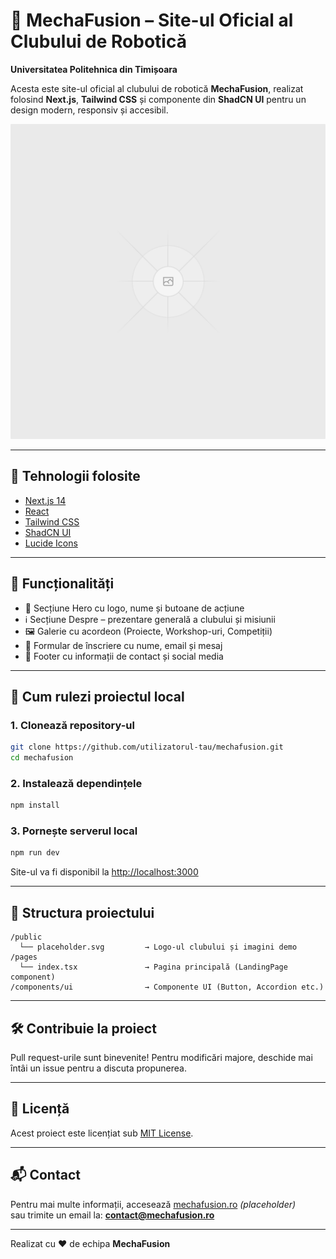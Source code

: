 # 🤖 MechaFusion – Site-ul Oficial al Clubului de Robotică  
**Universitatea Politehnica din Timișoara**

Acesta este site-ul oficial al clubului de robotică **MechaFusion**, realizat folosind **Next.js**, **Tailwind CSS** și componente din **ShadCN UI** pentru un design modern, responsiv și accesibil.

![Captură ecran MechaFusion](public/placeholder.svg)

---

## 🔧 Tehnologii folosite

- [Next.js 14](https://nextjs.org/)
- [React](https://reactjs.org/)
- [Tailwind CSS](https://tailwindcss.com/)
- [ShadCN UI](https://ui.shadcn.com/)
- [Lucide Icons](https://lucide.dev/)

---

## 📄 Funcționalități

- 🎯 Secțiune Hero cu logo, nume și butoane de acțiune  
- ℹ️ Secțiune Despre – prezentare generală a clubului și misiunii  
- 🖼️ Galerie cu acordeon (Proiecte, Workshop-uri, Competiții)  
- 📝 Formular de înscriere cu nume, email și mesaj  
- 📍 Footer cu informații de contact și social media

---

## 🚀 Cum rulezi proiectul local

### 1. Clonează repository-ul

```bash
git clone https://github.com/utilizatorul-tau/mechafusion.git
cd mechafusion
```

### 2. Instalează dependințele

```bash
npm install
```

### 3. Pornește serverul local

```bash
npm run dev
```

Site-ul va fi disponibil la [http://localhost:3000](http://localhost:3000)

---

## 📁 Structura proiectului

```
/public
  └── placeholder.svg         → Logo-ul clubului și imagini demo
/pages
  └── index.tsx               → Pagina principală (LandingPage component)
/components/ui                → Componente UI (Button, Accordion etc.)
```

---

## 🛠 Contribuie la proiect

Pull request-urile sunt binevenite! Pentru modificări majore, deschide mai întâi un issue pentru a discuta propunerea.

---

## 📜 Licență

Acest proiect este licențiat sub [MIT License](LICENSE).

---

## 📬 Contact

Pentru mai multe informații, accesează [mechafusion.ro](https://mechafusion.ro) *(placeholder)*  
sau trimite un email la: **contact@mechafusion.ro**

---

Realizat cu ❤️ de echipa **MechaFusion**
